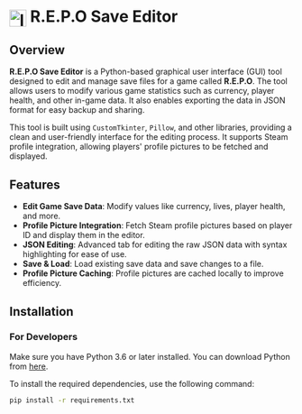 # <img src="./icon.ico" alt="Icon" width="30" style="vertical-align: middle;"> R.E.P.O Save Editor


## Overview

**R.E.P.O Save Editor** is a Python-based graphical user interface (GUI) tool designed to edit and manage save files for a game called **R.E.P.O**. The tool allows users to modify various game statistics such as currency, player health, and other in-game data. It also enables exporting the data in JSON format for easy backup and sharing.

This tool is built using `CustomTkinter`, `Pillow`, and other libraries, providing a clean and user-friendly interface for the editing process. It supports Steam profile integration, allowing players' profile pictures to be fetched and displayed.

## Features

- **Edit Game Save Data**: Modify values like currency, lives, player health, and more.
- **Profile Picture Integration**: Fetch Steam profile pictures based on player ID and display them in the editor.
- **JSON Editing**: Advanced tab for editing the raw JSON data with syntax highlighting for ease of use.
- **Save & Load**: Load existing save data and save changes to a file.
- **Profile Picture Caching**: Profile pictures are cached locally to improve efficiency.

## Installation

### For Developers

Make sure you have Python 3.6 or later installed. You can download Python from [here](https://www.python.org/downloads/).

To install the required dependencies, use the following command:

```bash
pip install -r requirements.txt
